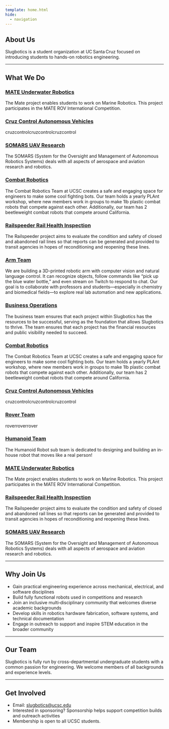 ```yaml
---
template: home.html
hide:
  - navigation
---
```


## About Us

Slugbotics is a student organization at UC Santa Cruz focused on introducing
students to hands-on robotics engineering.

---

## What We Do

### [MATE Underwater Robotics](projects/mate)

The Mate project enables students to work on Marine Robotics. This project
participates in the MATE ROV International Competition.

### [Cruz Control Autonomous Vehicles](projects/cruzcontrol)

cruzcontrolcruzcontrolcruzcontrol

### [SOMARS UAV Research](projects/somars)

The SOMARS (System for the Oversight and Management of Autonomous Robotics
Systems) deals with all aspects of aerospace and aviation research and robotics.

### [Combat Robotics](projects/combatrobotics)

The Combat Robotics Team at UCSC creates a safe and engaging space for engineers
to make some cool fighting bots. Our team holds a yearly PLAnt workshop, where
new members work in groups to make 1lb plastic combat robots that compete
against each other. Additionally, our team has 2 beetleweight combat robots that
compete around California.

### [Railspeeder Rail Health Inspection](projects/railspeeder)

The Railspeeder project aims to evaluate the condition and safety of closed and
abandoned rail lines so that reports can be generated and provided to transit
agencies in hopes of reconditioning and reopening these lines.

### [Arm Team](projects/armteam)

We are building a 3D-printed robotic arm with computer vision and natural
language control. It can recognize objects, follow commands like “pick up the
blue water bottle,” and even stream on Twitch to respond to chat. Our goal is to
collaborate with professors and students—especially in chemistry and biomedical
fields—to explore real lab automation and new applications.

### [Business Operations](projects/business)

The business team ensures that each project within Slugbotics has the resources
to be successful, serving as the foundation that allows Slugbotics to thrive.
The team ensures that each project has the financial resources and public
visibility needed to succeed.

### [Combat Robotics](projects/combatrobotics)

The Combat Robotics Team at UCSC creates a safe and engaging space for engineers
to make some cool fighting bots. Our team holds a yearly PLAnt workshop, where
new members work in groups to make 1lb plastic combat robots that compete
against each other. Additionally, our team has 2 beetleweight combat robots that
compete around California.

### [Cruz Control Autonomous Vehicles](projects/cruzcontrol)

cruzcontrolcruzcontrolcruzcontrol

### [Rover Team](projects/rover)

roverroverrover

### [Humanoid Team](projects/humanoid)

The Humanoid Robot sub team is dedicated to designing and building an in-house
robot that moves like a real person!

### [MATE Underwater Robotics](projects/mate)

The Mate project enables students to work on Marine Robotics. This project
participates in the MATE ROV International Competition.

### [Railspeeder Rail Health Inspection](projects/railspeeder)

The Railspeeder project aims to evaluate the condition and safety of closed and
abandoned rail lines so that reports can be generated and provided to transit
agencies in hopes of reconditioning and reopening these lines.

### [SOMARS UAV Research](projects/somars)

The SOMARS (System for the Oversight and Management of Autonomous Robotics
Systems) deals with all aspects of aerospace and aviation research and robotics.

---

## Why Join Us

- Gain practical engineering experience across mechanical, electrical, and
  software disciplines
- Build fully functional robots used in competitions and research
- Join an inclusive multi‑disciplinary community that welcomes diverse academic
  backgrounds
- Develop skills in robotics hardware fabrication, software systems, and
  technical documentation
- Engage in outreach to support and inspire STEM education in the broader
  community

---

## Our Team

Slugbotics is fully run by cross-departmental undergraduate students with a
common passion for engineering. We welcome members of all backgrounds and
experience levels.

---

## Get Involved

- Email: slugbotics@ucsc.edu
- Interested in sponsoring? Sponsorship helps support competition builds and
  outreach activities
- Membership is open to all UCSC students.

